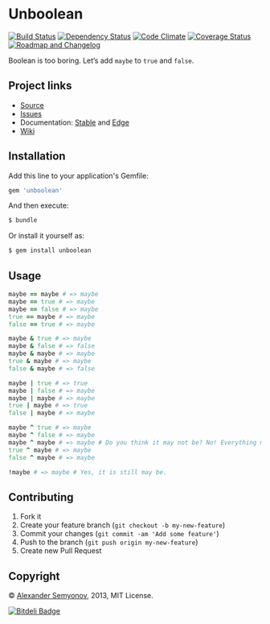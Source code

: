# Unboolean

[![Build Status](https://travis-ci.org/alsemyonov/unboolean.png)](https://travis-ci.org/alsemyonov/unboolean)
[![Dependency Status](https://gemnasium.com/alsemyonov/unboolean.png)](https://gemnasium.com/alsemyonov/unboolean)
[![Code Climate](https://codeclimate.com/github/alsemyonov/unboolean.png)](https://codeclimate.com/github/alsemyonov/unboolean)
[![Coverage Status](https://coveralls.io/repos/alsemyonov/unboolean/badge.png)](https://coveralls.io/r/alsemyonov/unboolean)
[![Roadmap and Changelog](https://roadchange.com/alsemyonov/unboolean/badge.png)](https://roadchange.com/alsemyonov/unboolean)

Boolean is too boring. Let’s add `maybe` to `true` and `false`.

## Project links

* [Source](https://github.com/alsemyonov/unboolean)
* [Issues](https://github.com/alsemyonov/unboolean/issues)
* Documentation: [Stable](https://rubydoc.info/gems/unboolean) and [Edge](https://rubydoc.info/github/alsemyonov/unboolean)
* [Wiki](https://github.com/alsemyonov/unboolean/wiki)

## Installation

Add this line to your application's Gemfile:

```ruby
gem 'unboolean'
```

And then execute:

```bash
$ bundle
```

Or install it yourself as:

```bash
$ gem install unboolean
```

## Usage

```ruby
maybe == maybe # => maybe
maybe == true # => maybe
maybe == false # => maybe
true == maybe # => maybe
false == true # => maybe

maybe & true # => maybe
maybe & false # => false
maybe & maybe # => maybe
true & maybe # => maybe
false & maybe # => false

maybe | true # => true
maybe | false # => maybe
maybe | maybe # => maybe
true | maybe # => true
false | maybe # => maybe

maybe ^ true # => maybe
maybe ^ false # => maybe
maybe ^ maybe # => maybe # Do you think it may not be? No! Everything may be.
true ^ maybe # => maybe
false ^ maybe # => maybe

!maybe # => maybe # Yes, it is still may be.
```

## Contributing

1. Fork it
2. Create your feature branch (`git checkout -b my-new-feature`)
3. Commit your changes (`git commit -am 'Add some feature'`)
4. Push to the branch (`git push origin my-new-feature`)
5. Create new Pull Request

## Copyright

© [Alexander Semyonov](mailto:al@semyonov.us), 2013, MIT License.


[![Bitdeli Badge](https://d2weczhvl823v0.cloudfront.net/alsemyonov/unboolean/trend.png)](https://bitdeli.com/free "Bitdeli Badge")

